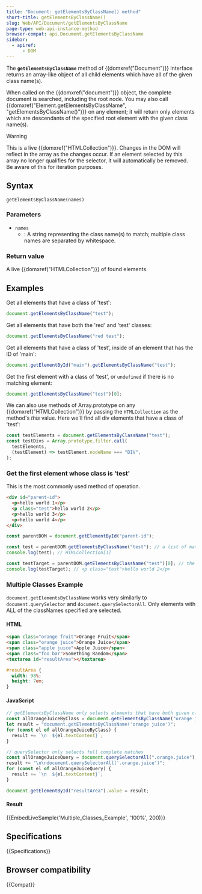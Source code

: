 ```yaml
---
title: "Document: getElementsByClassName() method"
short-title: getElementsByClassName()
slug: Web/API/Document/getElementsByClassName
page-type: web-api-instance-method
browser-compat: api.Document.getElementsByClassName
sidebar:
  - apiref:
      - DOM
---
```


The **`getElementsByClassName`** method of
{{domxref("Document")}} interface returns an array-like object
of all child elements which have all of the given class name(s).

When called on
the {{domxref("document")}} object, the complete document is searched, including the
root node. You may also call {{domxref("Element.getElementsByClassName", "getElementsByClassName()")}} on any element; it will return only elements which are descendants of the specified root element with the given class name(s).

> [!WARNING]
> This is a live {{domxref("HTMLCollection")}}. Changes in the DOM will
> reflect in the array as the changes occur. If an element selected by this array no
> longer qualifies for the selector, it will automatically be removed. Be aware of this
> for iteration purposes.

## Syntax

```js-nolint
getElementsByClassName(names)
```

### Parameters

- `names`
  - : A string representing the class name(s) to match; multiple class names are separated by whitespace.

### Return value

A live {{domxref("HTMLCollection")}} of found elements.

## Examples

Get all elements that have a class of 'test':

```js
document.getElementsByClassName("test");
```

Get all elements that have both the 'red' and 'test' classes:

```js
document.getElementsByClassName("red test");
```

Get all elements that have a class of 'test', inside of an element that has the ID of
'main':

```js
document.getElementById("main").getElementsByClassName("test");
```

Get the first element with a class of 'test', or `undefined` if there is no
matching element:

```js
document.getElementsByClassName("test")[0];
```

We can also use methods of Array.prototype on any {{domxref("HTMLCollection")}} by
passing the `HTMLCollection` as the method's _this_ value. Here
we'll find all div elements that have a class of 'test':

```js
const testElements = document.getElementsByClassName("test");
const testDivs = Array.prototype.filter.call(
  testElements,
  (testElement) => testElement.nodeName === "DIV",
);
```

### Get the first element whose class is 'test'

This is the most commonly used method of operation.

```html
<div id="parent-id">
  <p>hello world 1</p>
  <p class="test">hello world 2</p>
  <p>hello world 3</p>
  <p>hello world 4</p>
</div>
```

```js
const parentDOM = document.getElementById("parent-id");

const test = parentDOM.getElementsByClassName("test"); // a list of matching elements, *not* the element itself
console.log(test); // HTMLCollection[1]

const testTarget = parentDOM.getElementsByClassName("test")[0]; // the first element, as we wanted
console.log(testTarget); // <p class="test">hello world 2</p>
```

### Multiple Classes Example

`document.getElementsByClassName` works very similarly to
`document.querySelector` and `document.querySelectorAll`. Only
elements with ALL of the classNames specified are selected.

#### HTML

```html
<span class="orange fruit">Orange Fruit</span>
<span class="orange juice">Orange Juice</span>
<span class="apple juice">Apple Juice</span>
<span class="foo bar">Something Random</span>
<textarea id="resultArea"></textarea>
```

```css hidden
#resultArea {
  width: 98%;
  height: 7em;
}
```

#### JavaScript

```js
// getElementsByClassName only selects elements that have both given classes
const allOrangeJuiceByClass = document.getElementsByClassName("orange juice");
let result = "document.getElementsByClassName('orange juice')";
for (const el of allOrangeJuiceByClass) {
  result += `\n  ${el.textContent}`;
}

// querySelector only selects full complete matches
const allOrangeJuiceQuery = document.querySelectorAll(".orange.juice");
result += "\n\ndocument.querySelectorAll('.orange.juice')";
for (const el of allOrangeJuiceQuery) {
  result += `\n  ${el.textContent}`;
}

document.getElementById("resultArea").value = result;
```

#### Result

{{EmbedLiveSample('Multiple_Classes_Example', '100%', 200)}}

## Specifications

{{Specifications}}

## Browser compatibility

{{Compat}}
